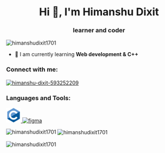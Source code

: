 <h1 align="center">Hi 👋, I'm Himanshu Dixit</h1>
<h3 align="center">learner and coder</h3>

<p align="left"> <img src="https://komarev.com/ghpvc/?username=himanshudixit1701&label=Profile%20views&color=0e75b6&style=flat" alt="himanshudixit1701" /> </p>

- 🔭 I am currently learning **Web development & C++**


<h3 align="left">Connect with me:</h3>
<p align="left">
<a href="https://linkedin.com/in/himanshu-dixit-593252209" target="blank"><img align="center" src="https://raw.githubusercontent.com/rahuldkjain/github-profile-readme-generator/master/src/images/icons/Social/linked-in-alt.svg" alt="himanshu-dixit-593252209" height="30" width="40" /></a>
</p>

<h3 align="left">Languages and Tools:</h3>
<p align="left"> <a href="https://www.cprogramming.com/" target="_blank" rel="noreferrer"> <img src="https://raw.githubusercontent.com/devicons/devicon/master/icons/c/c-original.svg" alt="c" width="40" height="40"/> </a> <a href="https://www.figma.com/" target="_blank" rel="noreferrer"> <img src="https://www.vectorlogo.zone/logos/figma/figma-icon.svg" alt="figma" width="40" height="40"/> </a> </p>

<p><img align="left" src="https://github-readme-stats.vercel.app/api/top-langs?username=himanshudixit1701&show_icons=true&locale=en&layout=compact" alt="himanshudixit1701" /></p>

<p>&nbsp;<img align="center" src="https://github-readme-stats.vercel.app/api?username=himanshudixit1701&show_icons=true&locale=en" alt="himanshudixit1701" /></p>

<p><img align="center" src="https://github-readme-streak-stats.herokuapp.com/?user=himanshudixit1701&" alt="himanshudixit1701" /></p>


